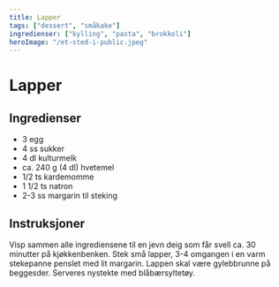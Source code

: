 ```yaml
---
title: Lapper
tags: ["dessert", "småkake"]
ingredienser: ["kylling", "pasta", "brokkoli"]
heroImage: "/et-sted-i-public.jpeg"
---
```


# Lapper

## Ingredienser

- 3 egg
- 4 ss sukker
- 4 dl kulturmelk
- ca. 240 g (4 dl) hvetemel
- 1/2 ts kardemomme
- 1 1/2 ts natron
- 2-3 ss margarin til steking

## Instruksjoner

Visp sammen alle ingrediensene til en jevn deig som får svell ca. 30 minutter på kjøkkenbenken. Stek små lapper, 3-4 omgangen i en varm stekepanne penslet med lit margarin. Lappen skal være gylebbrunne på beggesder. Serveres nystekte med blåbærsyltetøy.
